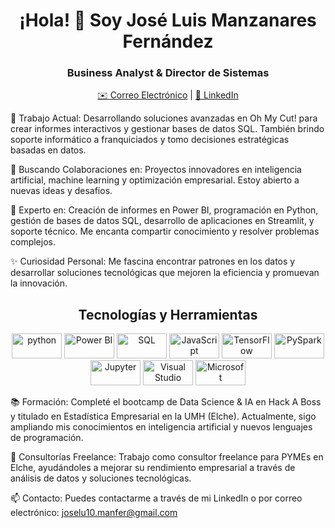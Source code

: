 <h1 align="center">¡Hola! 👋 Soy José Luis Manzanares Fernández</h1>
<h3 align="center">Business Analyst & Director de Sistemas</h3>
<p align="center">
  <a href="mailto:joselu10.manfer@gmail.com">✉️ Correo Electrónico</a> |
  <a href="https://www.linkedin.com/in/joselumf">🔗 LinkedIn</a>
</p>
🔭 Trabajo Actual: Desarrollando soluciones avanzadas en Oh My Cut! para crear informes interactivos y gestionar bases de datos SQL. También brindo soporte informático a franquiciados y tomo decisiones estratégicas basadas en datos.

🌟 Buscando Colaboraciones en: Proyectos innovadores en inteligencia artificial, machine learning y optimización empresarial. Estoy abierto a nuevas ideas y desafíos.

🧠 Experto en: Creación de informes en Power BI, programación en Python, gestión de bases de datos SQL, desarrollo de aplicaciones en Streamlit, y soporte técnico. Me encanta compartir conocimiento y resolver problemas complejos.

✨ Curiosidad Personal: Me fascina encontrar patrones en los datos y desarrollar soluciones tecnológicas que mejoren la eficiencia y promuevan la innovación.

<h2 align="center">Tecnologías y Herramientas</h2>
<p align="center">
  <img src="https://www.vectorlogo.zone/logos/python/python-ar21.svg" alt="python" width="80" height="40"/>
  <img src="https://www.vectorlogo.zone/logos/microsoft_powerbi/microsoft_powerbi-ar21.svg" alt="Power BI" width="80" height="40"/>
  <img src="https://www.vectorlogo.zone/logos/mysql/mysql-ar21.svg" alt="SQL" width="80" height="40"/>
  <img src="https://www.vectorlogo.zone/logos/javascript/javascript-ar21.svg" alt="JavaScript" width="80" height="40"/>
  <img src="https://www.vectorlogo.zone/logos/tensorflow/tensorflow-ar21.svg" alt="TensorFlow" width="80" height="40"/>
  <img src="https://www.vectorlogo.zone/logos/apache_spark/apache_spark-ar21.svg" alt="PySpark" width="80" height="40"/>
  <img src="https://www.vectorlogo.zone/logos/jupyter/jupyter-ar21.svg" alt="Jupyter" width="80" height="40"/>
  <img src="https://www.vectorlogo.zone/logos/visualstudio_code/visualstudio_code-ar21.svg" alt="Visual Studio Code" width="80" height="40"/>
  <img src="https://www.vectorlogo.zone/logos/microsoft/microsoft-ar21.svg" alt="Microsoft" width="80" height="40"/>
</p>
📚 Formación: Completé el bootcamp de Data Science & IA en Hack A Boss y titulado en Estadística Empresarial en la UMH (Elche). Actualmente, sigo ampliando mis conocimientos en inteligencia artificial y nuevos lenguajes de programación.

💼 Consultorías Freelance: Trabajo como consultor freelance para PYMEs en Elche, ayudándoles a mejorar su rendimiento empresarial a través de análisis de datos y soluciones tecnológicas.

📫 Contacto: Puedes contactarme a través de mi LinkedIn o por correo electrónico: joselu10.manfer@gmail.com
